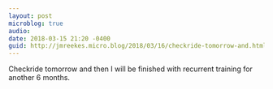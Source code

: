 ```yaml
---
layout: post
microblog: true
audio: 
date: 2018-03-15 21:20 -0400
guid: http://jmreekes.micro.blog/2018/03/16/checkride-tomorrow-and.html
---
```

Checkride tomorrow and then I will be finished with recurrent training for another 6 months. 
